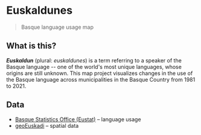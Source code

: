 # Euskaldunes

> Basque language usage map

## What is this?

***Euskaldun*** (plural: *euskaldunes*) is a term referring to a speaker of the Basque language -- one of the world's most unique languages, whose origins are still unknown.
This map project visualizes changes in the use of the Basque language across municipalities in the Basque Country from 1981 to 2021.

## Data

 - [Basque Statistics Office (Eustat)](https://en.eustat.eus/) – language usage
 - [geoEuskadi](https://www.geo.euskadi.eus/) – spatial data
